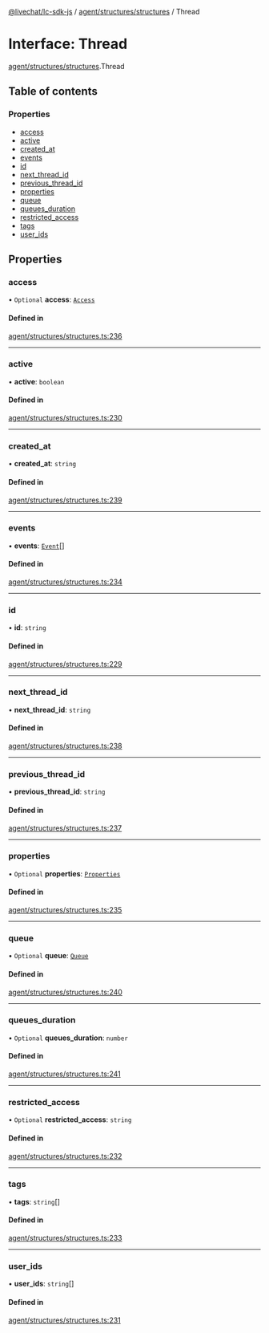 [@livechat/lc-sdk-js](../README.md) / [agent/structures/structures](../modules/agent_structures_structures.md) / Thread

# Interface: Thread

[agent/structures/structures](../modules/agent_structures_structures.md).Thread

## Table of contents

### Properties

- [access](agent_structures_structures.Thread.md#access)
- [active](agent_structures_structures.Thread.md#active)
- [created\_at](agent_structures_structures.Thread.md#created_at)
- [events](agent_structures_structures.Thread.md#events)
- [id](agent_structures_structures.Thread.md#id)
- [next\_thread\_id](agent_structures_structures.Thread.md#next_thread_id)
- [previous\_thread\_id](agent_structures_structures.Thread.md#previous_thread_id)
- [properties](agent_structures_structures.Thread.md#properties)
- [queue](agent_structures_structures.Thread.md#queue)
- [queues\_duration](agent_structures_structures.Thread.md#queues_duration)
- [restricted\_access](agent_structures_structures.Thread.md#restricted_access)
- [tags](agent_structures_structures.Thread.md#tags)
- [user\_ids](agent_structures_structures.Thread.md#user_ids)

## Properties

### access

• `Optional` **access**: [`Access`](agent_structures_structures.Access.md)

#### Defined in

[agent/structures/structures.ts:236](https://github.com/livechat/lc-sdk-js/blob/d267eeb/src/agent/structures/structures.ts#L236)

___

### active

• **active**: `boolean`

#### Defined in

[agent/structures/structures.ts:230](https://github.com/livechat/lc-sdk-js/blob/d267eeb/src/agent/structures/structures.ts#L230)

___

### created\_at

• **created\_at**: `string`

#### Defined in

[agent/structures/structures.ts:239](https://github.com/livechat/lc-sdk-js/blob/d267eeb/src/agent/structures/structures.ts#L239)

___

### events

• **events**: [`Event`](../modules/agent_structures_events.md#event)[]

#### Defined in

[agent/structures/structures.ts:234](https://github.com/livechat/lc-sdk-js/blob/d267eeb/src/agent/structures/structures.ts#L234)

___

### id

• **id**: `string`

#### Defined in

[agent/structures/structures.ts:229](https://github.com/livechat/lc-sdk-js/blob/d267eeb/src/agent/structures/structures.ts#L229)

___

### next\_thread\_id

• **next\_thread\_id**: `string`

#### Defined in

[agent/structures/structures.ts:238](https://github.com/livechat/lc-sdk-js/blob/d267eeb/src/agent/structures/structures.ts#L238)

___

### previous\_thread\_id

• **previous\_thread\_id**: `string`

#### Defined in

[agent/structures/structures.ts:237](https://github.com/livechat/lc-sdk-js/blob/d267eeb/src/agent/structures/structures.ts#L237)

___

### properties

• `Optional` **properties**: [`Properties`](agent_structures_structures.Properties.md)

#### Defined in

[agent/structures/structures.ts:235](https://github.com/livechat/lc-sdk-js/blob/d267eeb/src/agent/structures/structures.ts#L235)

___

### queue

• `Optional` **queue**: [`Queue`](agent_structures_structures.Queue.md)

#### Defined in

[agent/structures/structures.ts:240](https://github.com/livechat/lc-sdk-js/blob/d267eeb/src/agent/structures/structures.ts#L240)

___

### queues\_duration

• `Optional` **queues\_duration**: `number`

#### Defined in

[agent/structures/structures.ts:241](https://github.com/livechat/lc-sdk-js/blob/d267eeb/src/agent/structures/structures.ts#L241)

___

### restricted\_access

• `Optional` **restricted\_access**: `string`

#### Defined in

[agent/structures/structures.ts:232](https://github.com/livechat/lc-sdk-js/blob/d267eeb/src/agent/structures/structures.ts#L232)

___

### tags

• **tags**: `string`[]

#### Defined in

[agent/structures/structures.ts:233](https://github.com/livechat/lc-sdk-js/blob/d267eeb/src/agent/structures/structures.ts#L233)

___

### user\_ids

• **user\_ids**: `string`[]

#### Defined in

[agent/structures/structures.ts:231](https://github.com/livechat/lc-sdk-js/blob/d267eeb/src/agent/structures/structures.ts#L231)
